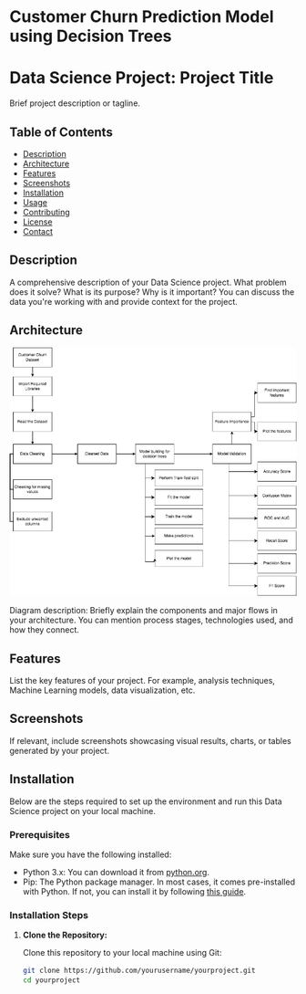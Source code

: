 # Customer Churn Prediction Model using Decision Trees
# Data Science Project: Project Title

Brief project description or tagline.

## Table of Contents

- [Description](#description)
- [Architecture](#architecture)
- [Features](#features)
- [Screenshots](#screenshots)
- [Installation](#installation)
- [Usage](#usage)
- [Contributing](#contributing)
- [License](#license)
- [Contact](#contact)

## Description

A comprehensive description of your Data Science project. What problem does it solve? What is its purpose? Why is it important? You can discuss the data you're working with and provide context for the project.

## Architecture

![Architecture Diagram](https://github.com/diegovillatoromx/Customer_Churn_Prediction_Model/blob/main/architecture_diagram.png)

Diagram description: Briefly explain the components and major flows in your architecture. You can mention process stages, technologies used, and how they connect.

## Features

List the key features of your project. For example, analysis techniques, Machine Learning models, data visualization, etc.

## Screenshots

If relevant, include screenshots showcasing visual results, charts, or tables generated by your project.

## Installation

Below are the steps required to set up the environment and run this Data Science project on your local machine.

### Prerequisites

Make sure you have the following installed:

- Python 3.x: You can download it from [python.org](https://www.python.org/downloads/).
- Pip: The Python package manager. In most cases, it comes pre-installed with Python. If not, you can install it by following [this guide](https://pip.pypa.io/en/stable/installing/).

### Installation Steps

1. **Clone the Repository:**

   Clone this repository to your local machine using Git:

   ```bash
   git clone https://github.com/yourusername/yourproject.git
   cd yourproject
